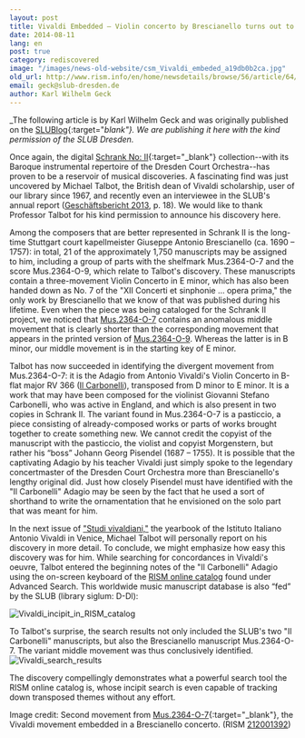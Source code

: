 ```yaml
---
layout: post
title: Vivaldi Embedded – Violin concerto by Brescianello turns out to be a pasticcio
date: 2014-08-11
lang: en
post: true
category: rediscovered
image: "/images/news-old-website/csm_Vivaldi_embeded_a19db0b2ca.jpg"
old_url: http://www.rism.info/en/home/newsdetails/browse/56/article/64/vivaldi-embedded-violin-concerto-by-brescianello-turns-out-to-be-a-pasticcio.html
email: geck@slub-dresden.de
author: Karl Wilhelm Geck
---
```


_The following article is by Karl Wilhelm Geck and was originally published on the [SLUBlog](http://blog.slub-dresden.de/beitrag/2014/08/05/vivaldi-embedded-violinkonzert-von-brescianello-entpuppt-sich-als-pasticcio/){:target="_blank"}. We are publishing it here with the kind permission of the SLUB Dresden._  

Once again, the digital [Schrank No: II](https://hofmusik.slub-dresden.de/themen/schrank-zwei/){:target="_blank"} collection--with its Baroque instrumental repertoire of the Dresden Court Orchestra--has proven to be a reservoir of musical discoveries. A fascinating find was just uncovered by Michael Talbot, the British dean of Vivaldi scholarship, user of our library since 1967, and recently even an interviewee in the SLUB's annual report ([Geschäftsbericht 2013](http://nbn-resolving.de/urn:nbn:de:bsz:14-qucosa-145734), p. 18). We would like to thank Professor Talbot for his kind permission to announce his discovery here.  

Among the composers that are better represented in Schrank II is the long-time Stuttgart court kapellmeister Giuseppe Antonio Brescianello (ca. 1690 – 1757): in total, 21 of the approximately 1,750 manuscripts may be assigned to him, including a group of parts with the shelfmark Mus.2364-O-7 and the score Mus.2364-O-9, which relate to Talbot's discovery. These manuscripts contain a three-movement Violin Concerto in E minor, which has also been handed down as No. 7 of the "XII Concerti et sinphonie … opera prima," the only work by Brescianello that we know of that was published during his lifetime. Even when the piece was being cataloged for the Schrank II project, we noticed that [Mus.2364-O-7](http://digital.slub-dresden.de/id307162303) contains an anomalous middle movement that is clearly shorter than the corresponding movement that appears in the printed version of [Mus.2364-O-9](http://digital.slub-dresden.de/id320631184). Whereas the latter is in B minor, our middle movement is in the starting key of E minor.  

Talbot has now succeeded in identifying the divergent movement from Mus.2364-O-7: it is the Adagio from Antonio Vivaldi's Violin Concerto in B-flat major RV 366 ([Il Carbonelli](https://www.youtube.com/watch?v=huLJ2Q95B7c)), transposed from D minor to E minor. It is a work that may have been composed for the violinist Giovanni Stefano Carbonelli, who was active in England, and which is also present in two copies in Schrank II. The variant found in Mus.2364-O-7 is a pasticcio, a piece consisting of already-composed works or parts of works brought together to create something new. We cannot credit the copyist of the manuscript with the pasticcio, the violist and copyist Morgenstern, but rather his “boss” Johann Georg Pisendel (1687 – 1755). It is possible that the captivating Adagio by his teacher Vivaldi just simply spoke to the legendary concertmaster of the Dresden Court Orchestra more than Brescianello's lengthy original did. Just how closely Pisendel must have identified with the "Il Carbonelli" Adagio may be seen by the fact that he used a sort of shorthand to write the ornamentation that he envisioned on the solo part that was meant for him.  

In the next issue of ["Studi vivaldiani,"](http://slubdd.de/katalog?TN_libero_mab213681701) the yearbook of the Istituto Italiano Antonio Vivaldi in Venice, Michael Talbot will personally report on his discovery in more detail. To conclude, we might emphasize how easy this discovery was for him. While searching for concordances in Vivaldi's oeuvre, Talbot entered the beginning notes of the "Il Carbonelli" Adagio using the on-screen keyboard of the [RISM online catalog](http://opac.rism.info/) found under Advanced Search. This worldwide music manuscript database is also “fed” by the SLUB (library siglum: D-Dl):  

![Vivaldi_incipit_in_RISM_catalog](https://blog.slub-dresden.de/fileadmin/_processed_/1/c/csm_rism2C_f2f226702d.png)

To Talbot's surprise, the search results not only included the SLUB's two "Il Carbonelli" manuscripts, but also the Brescianello manuscript Mus.2364-O-7. The variant middle movement was thus conclusively identified.  
![Vivaldi_search_results](https://blog.slub-dresden.de/fileadmin/_processed_/f/4/csm_rism2B_d20ea84733.png)

The discovery compellingly demonstrates what a powerful search tool the RISM online catalog is, whose incipit search is even capable of tracking down transposed themes without any effort.  

Image credit: Second movement from [Mus.2364-O-7](http://digital.slub-dresden.de/id307162303){:target="_blank"}, the Vivaldi movement embedded in a Brescianello concerto. (RISM [212001392](https://opac.rism.info/metaopac/search?db=251&View=rism&q=rism212001392))
